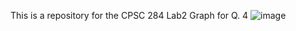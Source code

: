 This is a repository for the CPSC 284 Lab2
 Graph for Q. 4 ![image](https://github.com/Nathan-Holmquist/CPSC-284/assets/163087801/298d5ebc-343b-42bf-a9b8-d483280b8d78)
